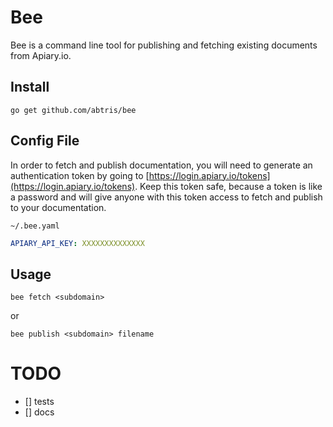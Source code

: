 # Bee

Bee is a command line tool for publishing and fetching existing documents from Apiary.io.

## Install

```
go get github.com/abtris/bee
```

## Config File

In order to fetch and publish documentation, you will need to generate an authentication token by going to [https://login.apiary.io/tokens](https://login.apiary.io/tokens). Keep this token safe, because a token is like a password and will give anyone with this token access to fetch and publish to your documentation.

`~/.bee.yaml`

```yaml
APIARY_API_KEY: XXXXXXXXXXXXXX
```

## Usage

```
bee fetch <subdomain>
```

or

```
bee publish <subdomain> filename
```


# TODO

- [] tests
- [] docs
